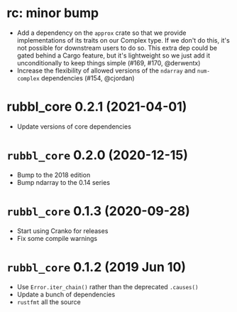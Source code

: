 # rc: minor bump

- Add a dependency on the `approx` crate so that we provide implementations
  of its traits on our Complex type. If we don't do this, it's not possible
  for downstream users to do so. This extra dep could be gated behind a Cargo
  feature, but it's lightweight so we just add it unconditionally to keep
  things simple (#169, #170, @derwentx)
- Increase the flexibility of allowed versions of the `ndarray` and
  `num-complex` dependencies (#154, @cjordan)


# rubbl_core 0.2.1 (2021-04-01)

- Update versions of core dependencies


# `rubbl_core` 0.2.0 (2020-12-15)

- Bump to the 2018 edition
- Bump ndarray to the 0.14 series


# `rubbl_core` 0.1.3 (2020-09-28)

- Start using Cranko for releases
- Fix some compile warnings


# `rubbl_core` 0.1.2 (2019 Jun 10)

- Use `Error.iter_chain()` rather than the deprecated `.causes()`
- Update a bunch of dependencies
- `rustfmt` all the source

